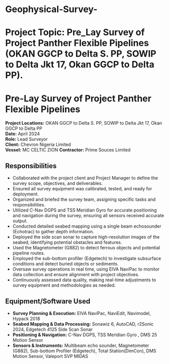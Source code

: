 # Geophysical-Survey-
# Project Topic: Pre_Lay Survey of Project Panther Flexible Pipelines (OKAN GGCP to Delta S. PP, SOWIP to Delta Jkt 17, Okan GGCP to Delta PP).
# Pre-Lay Survey of Project Panther Flexible Pipelines  
**Project Locations:** OKAN GGCP to Delta S. PP, SOWIP to Delta Jkt 17, Okan GGCP to Delta PP  
**Date:** April 2024  
**Role:** Lead Surveyor  
**Client:** Chevron Nigeria Limited  
**Vessel:** MC CELTIC ZION 
**Contractor:** Prime Souces Limited

## Responsibilities  
- Collaborated with the project client and Project Manager to define the survey scope, objectives, and deliverables.  
- Ensured all survey equipment was calibrated, tested, and ready for deployment.  
- Organized and briefed the survey team, assigning specific tasks and responsibilities.  
- Utilized C-Nav DGPS and TSS Meridian Gyro for accurate positioning and navigation during the survey, ensuring all sensors received accurate output.  
- Conducted detailed seabed mapping using a single beam echosounder (Echotrac) to gather depth information.  
- Deployed the side scan sonar to capture high-resolution images of the seabed, identifying potential obstacles and features.  
- Used the Magnetometer (G882) to detect ferrous objects and potential pipeline routes.  
- Employed the sub-bottom profiler (Edgetech) to investigate subsurface conditions and detect buried objects or sediments.  
- Oversaw survey operations in real time, using EIVA NaviPac to monitor data collection and ensure alignment with project objectives.  
- Continuously assessed data quality, making real-time adjustments to survey equipment and methodologies as needed.  

## Equipment/Software Used  
- **Survey Planning & Execution:** EIVA NaviPac, NaviEdit, Navimodel, Hypack 2018  
- **Seabed Mapping & Data Processing:** Sonawiz 6, AutoCAD, r2Sonic 2024, Edgetech 4125 Side Scan Sonar  
- **Positioning & Navigation:** C-Nav DGPS, TSS Meridian Gyro , DMS 25 Motion Sensor 
- **Sensors & Instruments:** Multibeam echo sounder, Magnetometer (G882), Sub-bottom Profiler (Edgetech), Total Station(DimCon), DMS Motion Sensor, Valeport SVP MIDAS  
